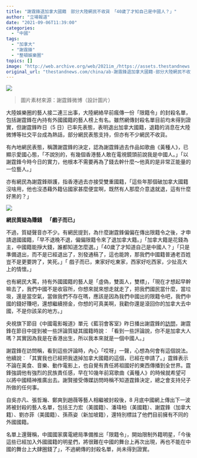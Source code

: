 ```yaml
---
title: "謝霆鋒退加拿大國籍　部分大陸網民不收貨　「40歲了才知自己是中國人？」"
author: "立場報道"
date: "2021-09-06T11:39:00"
categories:
  - "中國"
tags:
  - "加拿大"
  - "謝霆鋒"
  - "整頓娛樂圈"
topics: []
image: "http://web.archive.org/web/2021im_/https://assets.thestandnews.com/media/photos/nic-03_orUQMFV.png"
original_url: "thestandnews.com/china/ab-謝霆鋒退加拿大國籍-部分大陸網民不收貨-40歲了才知自己是中國人"
---
```

![](http://web.archive.org/web/2021im_/https://assets.thestandnews.com/media/photos/nic-03_orUQMFV.png)
> 圖片素材來源：謝霆鋒微博（設計圖片）

大陸娛樂圈的藝人接二連三出事，大陸網絡早前瘋傳一份「限籍令」的封殺名單，包括謝霆鋒在內持有外國國籍的藝人榜上有名。雖然網傳封殺名單目前均未得到證實，但謝霆鋒昨日（5 日）已率先表態，表明退出加拿大國籍，退籍的消息在大陸微博等社交平台成為熱話，部分網民表態支持，但亦有不少網民不收貨。

有內地網民表態，稱讚謝霆鋒的決定，認為謝霆鋒過去作品如歌曲《黃種人》，已顯示愛國心態，「不說別的，有幾個香港藝人敢在電視鏡頭前說我是中國人。」「以謝霆鋒今時今日的實力，他根本不需要再為了錢去幹什麼～他真的是非常正能量的一位藝人。」

亦有網民為謝霆鋒辯護，指香港過去亦接受雙重國籍，「這些年那個破加拿大國籍沒啥用，他也沒憑藉外籍佔國家甚麼便宜啊，既然有人那麼介意退就退，這有什麼好黑的？」

![](http://web.archive.org/web/2021im_/https://assets.thestandnews.com/media/photos/tse-02.png)

**網民質疑為賺錢    「戲子而已」**

不過，質疑聲音亦不少。有網民提到，為什麼謝霆鋒偏偏在傳出限籍令之後，才申請退國國籍，「早不退晚不退，偏偏限籍令來了退加拿大籍。」「加拿大籍是花錢為主，中國籍能掙大錢，誰都知道怎麼選。」「40歲了才知道自己是中國人？」「只是準備退出，而不是已經退出了，別發通稿了，這也能誇，那我們中國籍普通老百姓豈不是更要誇了，笑死。」「 戲子而已，東家好吃東家，西家好吃西家，少扯高大上的情懷。」

也有網民大罵，持有外國國籍的藝人是「虛偽，雙面人，雙標」，「現在才想起早幹嘛去了，我們中國不是收容所，你想來就來想走就走了，把我們國民當什麼，當垃圾，還是當空氣，當做我們不存在嗎，應該是因為我們中國出的限籍令吧，我們中國的錢好賺吧，還想繼續撈金，你想的可真美啊，我勸你還是滾回你的加拿大去中國，不是你該呆的地方。」

央視旗下節目《中國電影報道》單元《藍羽會客室》昨日播出謝霆鋒的[訪問](../../china/ab_%E5%85%A7%E5%9C%B0%E5%82%B3%E5%B0%81%E6%AE%BA%E6%93%81%E6%9C%89%E5%A4%96%E7%B1%8D%E8%97%9D%E4%BA%BA-%E5%8A%A0%E7%B1%8D%E8%AC%9D%E9%9C%86%E9%8B%92%E6%8C%87%E6%AD%A3%E9%80%80%E6%8E%89%E5%8A%A0%E7%B1%8D%E6%88%91%E6%9C%AC%E4%BE%86%E5%B0%B1%E6%98%AF%E4%B8%AD%E5%9C%8B%E4%BA%BA)，謝霆鋒在節目中提到被一些評論質疑其國籍時說︰「看到一些評論說，你不是加拿大人嗎？其實因為我是在香港出生，所以我本來就是一個中國人。」

謝霆鋒在訪問稱，看到這些評論時，內心「哎呀」一聲，心想為何會有這個說法。他續說︰「其實我也已經把我退掉加拿大國籍的這個，已經在申請了。」霆鋒表示不論在美食、音樂、動作電影上，也自覺有責任將祖國好的東西傳播到全世界。霆鋒強調他有強烈的民族責任感，早在10幾年前寫歌曲《黃種人》的時候就希望可以將中國精神推廣出去。謝賢接受傳媒訪問時稱不知道霆鋒決定，總之會支持兒子所做的任何事。

自吳亦凡、張哲瀚、鄭爽到趙薇等藝人相繼被封殺後，8 月底中國網上傳出下一波將被封殺的藝人名單，包括王力宏（美國籍）、潘瑋柏（美國籍）、謝霆鋒（加拿大籍）、劉亦菲（美國籍）、孫燕姿（新加坡籍），還特別標註了他們目前擁有不同的外國國籍。

名單上還聲稱，中國國家廣電總局準備推出「限籍令」，開始限制外籍明星，「今後這些已經加入外國國籍的明星們，將很難在中國的舞台上再次出現，再也不能在中國的舞台上大肆圈錢了」，不過網傳的封殺名單，尚未得到證實。